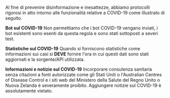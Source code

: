 Al fine di prevenire disinformazione e inesattezze, abbiamo protocolli rigorosi in atto intorno alle funzionalità relative a COVID-19 come illustrato di seguito.

**Bot sul COVID-19** Non permettiamo che i bot COVID-19 vengano inviati, i bot esistenti sono esenti da questa regola e sono stati sottoposti a severi test.

**Statistiche sul COVID-19** Quando si forniscono statistiche come informazioni sui casi si ****DEVE**** fornire l'ora in cui questi dati sono stati aggiornati e la sorgente/API utilizzata.

**Informazioni e notizie sul COVID-19** Incorporare consulenza sanitaria senza citazioni a fonti autorizzate come gli Stati Uniti o l'Australian Centres of Disease Control e i siti web del Ministero della Salute del Regno Unito o Nuova Zelanda è severamente proibito.
Aggiungere notizie sul COVID-19 è assolutamente vietato.